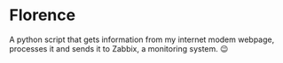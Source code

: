 # Florence

A python script that gets information from my internet modem webpage, processes it and sends it to Zabbix, a monitoring system. 😉
